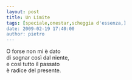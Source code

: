 ```yaml
---
layout: post
title: Un Limite
tags: [speciale,onestar,scheggia d'essenza,]
date: 2009-02-19 17:40:00
author: pietro
---
```

O forse non mi è dato<br/>di sognar così dal niente,<br/>e così tutto il passato<br/>è radice del presente.
